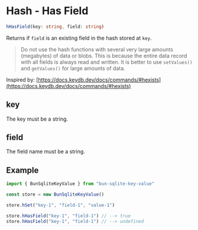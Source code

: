# Hash - Has Field

```typescript
hHasField(key: string, field: string)
```

Returns if `field` is an existing field in the hash stored at `key`.

> Do not use the hash functions with several very large amounts (megabytes) of data or blobs.
> This is because the entire data record with all fields is always read and written.
> It is better to use `setValues()` and `getValues()` for large amounts of data.

Inspired by: [https://docs.keydb.dev/docs/commands/#hexists](https://docs.keydb.dev/docs/commands/#hexists)

## key

The key must be a string.

## field

The field name must be a string.

## Example

```typescript
import { BunSqliteKeyValue } from "bun-sqlite-key-value"

const store = new BunSqliteKeyValue()

store.hSet("key-1", "field-1", "value-1")

store.hHasField("key-1", "field-1") // --> true
store.hHasField("key-1", "field-1") // --> undefined
```
